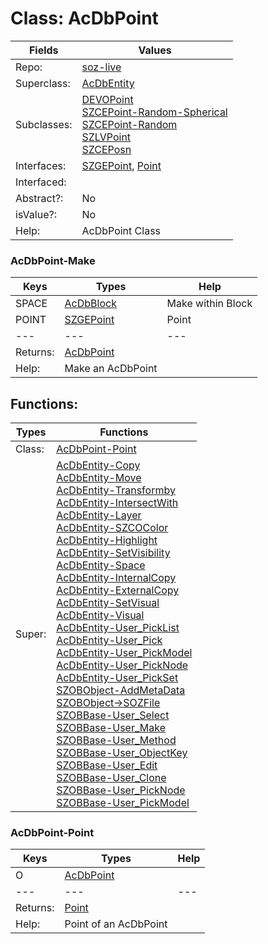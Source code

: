 
# Class:	AcDbPoint

| Fields | Values |
| --------- | --------- |
| Repo: | [soz-live](/repos/soz-live.html) |
| Superclass: | [AcDbEntity](AcDbEntity.html) |
| Subclasses: | [DEVOPoint](DEVOPoint.html) <br> [SZCEPoint-Random-Spherical](SZCEPoint-Random-Spherical.html) <br> [SZCEPoint-Random](SZCEPoint-Random.html) <br> [SZLVPoint](SZLVPoint.html) <br> [SZCEPosn](SZCEPosn.html) |
| Interfaces: | [SZGEPoint](SZGEPoint.html), [Point](Point.html) |
| Interfaced: |  |
| Abstract?: | No |
| isValue?: | No |
| Help: | AcDbPoint Class |

### AcDbPoint-Make

| Keys | Types | Help |
| --------- | --------- | --------- |
| SPACE | [AcDbBlock](AcDbBlock.html) | Make within Block |
| POINT | [SZGEPoint](SZGEPoint.html) | Point |
| --- | --- | --- |
| Returns: | [AcDbPoint](AcDbPoint.html) |
| Help: | Make an AcDbPoint |


## Functions:

| Types | Functions |
| --------- | --------- |
| Class: | [AcDbPoint-Point](#AcDbPoint-Point) |
| Super: | [AcDbEntity-Copy](AcDbEntity.html) <br> [AcDbEntity-Move](AcDbEntity.html) <br> [AcDbEntity-Transformby](AcDbEntity.html) <br> [AcDbEntity-IntersectWith](AcDbEntity.html) <br> [AcDbEntity-Layer](AcDbEntity.html) <br> [AcDbEntity-SZCOColor](AcDbEntity.html) <br> [AcDbEntity-Highlight](AcDbEntity.html) <br> [AcDbEntity-SetVisibility](AcDbEntity.html) <br> [AcDbEntity-Space](AcDbEntity.html) <br> [AcDbEntity-InternalCopy](AcDbEntity.html) <br> [AcDbEntity-ExternalCopy](AcDbEntity.html) <br> [AcDbEntity-SetVisual](AcDbEntity.html) <br> [AcDbEntity-Visual](AcDbEntity.html) <br> [AcDbEntity-User_PickList](AcDbEntity.html) <br> [AcDbEntity-User_Pick](AcDbEntity.html) <br> [AcDbEntity-User_PickModel](AcDbEntity.html) <br> [AcDbEntity-User_PickNode](AcDbEntity.html) <br> [AcDbEntity-User_PickSet](AcDbEntity.html) <br> [SZOBObject-AddMetaData](SZOBObject.html) <br> [SZOBObject->SOZFile](SZOBObject.html) <br> [SZOBBase-User_Select](SZOBBase.html) <br> [SZOBBase-User_Make](SZOBBase.html) <br> [SZOBBase-User_Method](SZOBBase.html) <br> [SZOBBase-User_ObjectKey](SZOBBase.html) <br> [SZOBBase-User_Edit](SZOBBase.html) <br> [SZOBBase-User_Clone](SZOBBase.html) <br> [SZOBBase-User_PickNode](SZOBBase.html) <br> [SZOBBase-User_PickModel](SZOBBase.html) |


### AcDbPoint-Point

| Keys | Types | Help |
| --------- | --------- | --------- |
| O | [AcDbPoint](AcDbPoint.html) |  |
| --- | --- | --- |
| Returns: | [Point](Point.html) |
| Help: | Point of an AcDbPoint |

